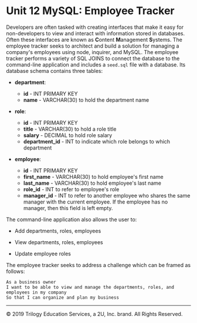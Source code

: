 # Unit 12 MySQL: Employee Tracker

Developers are often tasked with creating interfaces that make it easy for non-developers to view and interact with information stored in databases. Often these interfaces are known as **C**ontent **M**anagement **S**ystems. The employee tracker seeks to architect and build a solution for managing a company's employees using node, inquirer, and MySQL. The employee tracker performs a variety of SQL JOINS to connect the database to the command-line application and includes a `seed.sql` file with a database. Its database schema contains three tables:

* **department**:

  * **id** - INT PRIMARY KEY
  * **name** - VARCHAR(30) to hold the department name

* **role**:

  * **id** - INT PRIMARY KEY
  * **title** -  VARCHAR(30) to hold a role title
  * **salary** -  DECIMAL to hold role salary
  * **department_id** -  INT to indicate which role belongs to which department

* **employee**:

  * **id** - INT PRIMARY KEY
  * **first_name** - VARCHAR(30) to hold employee's first name
  * **last_name** - VARCHAR(30) to hold employee's last name
  * **role_id** - INT to refer to employee's role 
  * **manager_id** - INT to refer to another employee who shares the same manager with the current employee. If the employee has no manager, then this field is left empty.
  
The command-line application also allows the user to:

  * Add departments, roles, employees

  * View departments, roles, employees

  * Update employee roles

The employee tracker seeks to address a challenge which can be framed as follows:

```
As a business owner
I want to be able to view and manage the departments, roles, and employees in my company
So that I can organize and plan my business
```
---
© 2019 Trilogy Education Services, a 2U, Inc. brand. All Rights Reserved.
